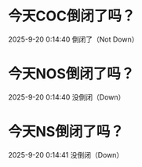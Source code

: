 # 今天COC倒闭了吗？

2025-9-20 0:14:40 倒闭了（Not Down）

# 今天NOS倒闭了吗？

2025-9-20 0:14:40 没倒闭（Down）

# 今天NS倒闭了吗？

2025-9-20 0:14:41 没倒闭（Down）

